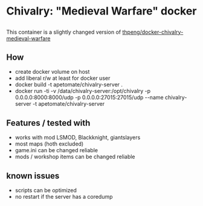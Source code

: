 # Chivalry: "Medieval Warfare" docker

##
This container is a slightly changed version of [thpeng/docker-chivalry-medieval-warfare](https://github.com/thpeng/docker-chivalry-medieval-warfare)

## How 

* create docker volume on host 
* add liberal r/w at least for docker user
* docker build -t apetomate/chivalry-server .
* docker run -ti -v /data/chivalry-server:/opt/chivalry -p 0.0.0.0:8000:8000/udp -p 0.0.0.0:27015:27015/udp --name chivalry-server -t apetomate/chivalry-server

## Features / tested with
* works with mod LSMOD, Blackknight, giantslayers
* most maps (hoth excluded)
* game.ini can be changed reliable
* mods / workshop items can be changed reliable

## known issues
* scripts can be optimized
* no restart if the server has a coredump
